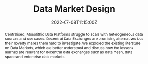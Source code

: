 ---
title: "Data Market Design"
share: false
event: SummerSOC
event_url: https://www.summersoc.eu/

location: Aldemar Knossos Royal Conference Center
address:
    street: Chersonisos 700 14
    city: Hersonissos
    region: Crete
    # postcode: "5211 DA"
    country: Greece
    country_code: GR

summary: As invited speaker at the 16th Symposium and Summer School On Service-Oriented Computing I presented my research on decentral data exchanges and data markts in general.
abstract: "Centralised, Monolithic Data Platforms struggle to scale with heterogeneous data sources and use cases. Decentral Data Exchanges are promising alternatives but their novelty makes them hard to investigate. We explored the existing literature on Data Markets, which are better understood and discuss how the lessons learned are relevant for decentral data exchanges such as data mesh, data space and enterprise data markets."

# Talk start and end times.
#   End time can optionally be hidden by prefixing the line with `#`.
date: '2022-07-08T11:15:00Z'
date_end: '2022-07-08T12:00:00Z'
publishDate: '2022-05-06T00:00:00Z'
all_day: false

# Schedule page publish date (NOT talk date).
# publishDate: '2017-01-01T00:00:00Z'

authors:
- admin
tags: [Data Market, Data Product, Data Mesh]

# Is this a featured talk? (true/false)
featured: false

image:
  # caption: 'Image credit: [**Unsplash**](https://unsplash.com/photos/bzdhc5b3Bxs)'
  focal_point: Right

links:
# - icon: presentation_screen
  # icon_pack: fas
#   name: pdf
#   url: "/talk/guest-lecture-how-to-build-a-blockchain-and-why-you-should-not/Blockchain Guest Lecture.pptx"
#   # url: "/publication/data-market-design/Data%20Market%20Design.pdf"
# url_code: ""
url_pdf: "/talk/SummerSOC/SummerSOC Data Markets.pdf"
# url_slides: ""
# url_video: ""

# Markdown Slides (optional).
#   Associate this talk with Markdown slides.
#   Simply enter your slide deck's filename without extension.
#   E.g. `slides = "example-slides"` references `content/slides/example-slides.md`.
#   Otherwise, set `slides = ""`.
# slides: example

# Projects (optional).
#   Associate this post with one or more of your projects.
#   Simply enter your project's folder or file name without extension.
#   E.g. `projects = ["internal-project"]` references `content/project/deep-learning/index.md`.
#   Otherwise, set `projects = []`.
projects:
# - example
---